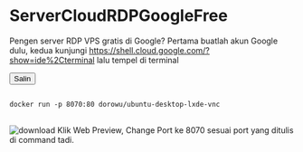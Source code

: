 # ServerCloudRDPGoogleFree
Pengen server RDP VPS gratis di Google?
Pertama buatlah akun Google dulu, kedua kunjungi https://shell.cloud.google.com/?show=ide%2Cterminal lalu tempel di terminal
<div>
    <button onclick="copyToClipboard()">Salin</button>
</div>

<pre>
<code id="code-block">
docker run -p 8070:80 dorowu/ubuntu-desktop-lxde-vnc
</code>
</pre>
![download](https://github.com/user-attachments/assets/54ebd484-238f-422d-8e74-1c03ad9e7e05)
Klik Web Preview, Change Port ke 8070 sesuai port yang ditulis di command tadi.
